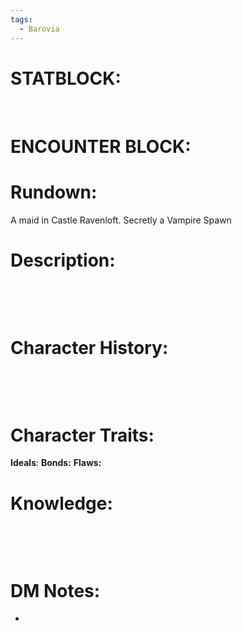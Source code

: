 ```yaml
---
tags:
  - Barovia
---
```

# **STATBLOCK:**

 

# **ENCOUNTER BLOCK:**

# **Rundown:**

A maid in Castle Ravenloft.
Secretly a Vampire Spawn
 

# **Description:**

 

 

# **Character History:**

 
 

 

# **Character Traits:** 

**Ideals**:
**Bonds:**
**Flaws:**
 

# **Knowledge:**

 

 

# **DM Notes:**

-    
